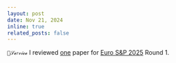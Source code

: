 ```yaml
---
layout: post
date: Nov 21, 2024
inline: true
related_posts: false
---
```


`🤍𝒮𝓮𝑟𝓋𝒾𝓬𝓮` I reviewed <u>one</u> paper for [Euro S&P 2025](https://eurosp2025.ieee-security.org/) Round 1.

<!-- `💜𝒫𝒶𝓅𝑒𝓇` `🩵𝒜𝔀𝒶𝓇𝒹` `🤍𝒮𝓮𝑟𝓋𝒾𝓬𝓮` `💛𝑪𝑜𝓃𝒻𝑒𝓇𝑒𝓃𝒸𝓮` -->
